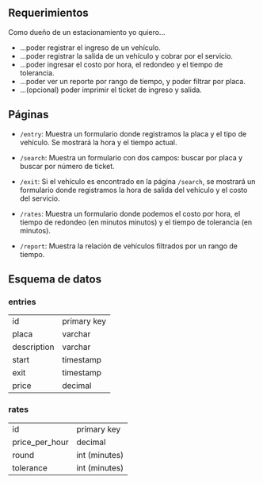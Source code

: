 ## Requerimientos

Como dueño de un estacionamiento yo quiero...

- ...poder registrar el ingreso de un vehículo.
- ...poder registrar la salida de un vehículo y cobrar por el servicio.
- ...poder ingresar el costo por hora, el redondeo y el tiempo de tolerancia.
- ...poder ver un reporte por rango de tiempo, y poder filtrar por placa.
- ...(opcional) poder imprimir el ticket de ingreso y salida.

## Páginas

- `/entry`: Muestra un formulario donde registramos la placa y el tipo de vehículo.
Se mostrará la hora y el tiempo actual.

- `/search`: Muestra un formulario con dos campos: buscar por placa y buscar por
número de ticket.

- `/exit`: Si el vehículo es encontrado en la página `/search`, se mostrará un formulario
donde registramos la hora de salida del vehículo y el costo del servicio.

- `/rates`: Muestra un formulario donde podemos el costo por hora, el tiempo de redondeo
(en minutos minutos) y el tiempo de tolerancia (en minutos).

- `/report`: Muestra la relación de vehículos  filtrados por un rango de tiempo.

## Esquema de datos

### entries

|||
| ------------- |------------|
| id          | primary key   |
| placa       | varchar       |
| description | varchar       |
| start       | timestamp     |
| exit        | timestamp     |
| price       | decimal       |

### rates

|||
| ------------- |------------|
| id          | primary key  |
| price_per_hour | decimal    |
| round       | int (minutes) |
| tolerance   | int (minutes) |
